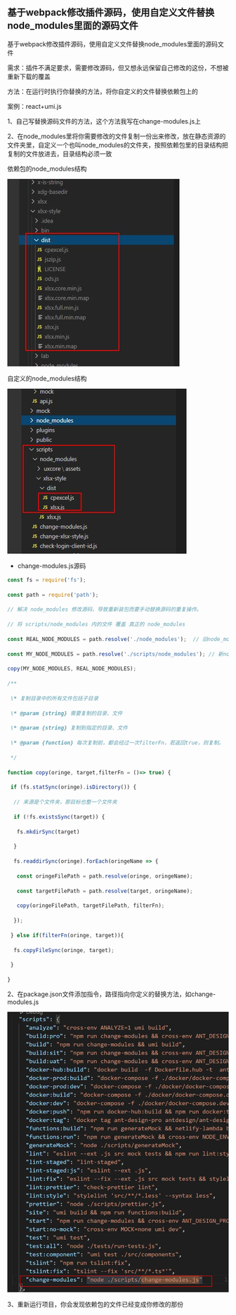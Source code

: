 ## 基于webpack修改插件源码，使用自定义文件替换node_modules里面的源码文件

基于webpack修改插件源码，使用自定义文件替换node_modules里面的源码文件

需求：插件不满足要求，需要修改源码，但又想永远保留自己修改的这份，不想被重新下载的覆盖

方法：在运行时执行你替换的方法，将你自定义的文件替换依赖包上的

案例：react+umi.js

1、自己写替换源码文件的方法，这个方法我写在change-modules.js上

2、在node_modules里将你需要修改的文件复制一份出来修改，放在静态资源的文件夹里，自定义一个也叫node_modules的文件夹，按照依赖包里的目录结构把复制的文件放进去，目录结构必须一致

依赖包的node_modules结构

![img](基于webpack修改插件源码，使用自定义文件替换node_modules里面的源码文件.assets/441eb938cedb9a10ccc2afed7f7288fe-20210618160213249.png)

自定义的node_modules结构

![img](基于webpack修改插件源码，使用自定义文件替换node_modules里面的源码文件.assets/0da898d516d7d28eca41c904518bfca3-20210618160213710.png)

 

- change-modules.js源码

```javascript
const fs = require('fs');

const path = require('path');

// 解决 node_modules 修改源码，导致重新装包而要手动替换源码的重复操作。

// 将 scripts/node_modules 内的文件 覆盖 真正的 node_modules

const REAL_NODE_MODULES = path.resolve('./node_modules');  // 旧node_modules

const MY_NODE_MODULES = path.resolve('./scripts/node_modules'); // 新node_modules

copy(MY_NODE_MODULES, REAL_NODE_MODULES);

/**

 \* 复制目录中的所有文件包括子目录

 \* @param {string} 需要复制的目录、文件

 \* @param {string} 复制到指定的目录、文件

 \* @param {function} 每次复制前，都会经过一次filterFn，若返回true，则复制。

 */

function copy(oringe, target,filterFn = ()=> true) {

 if (fs.statSync(oringe).isDirectory()) {

  // 来源是个文件夹，那目标也整一个文件夹

  if (!fs.existsSync(target)) {

   fs.mkdirSync(target)

  }

  fs.readdirSync(oringe).forEach(oringeName => {

   const oringeFilePath = path.resolve(oringe, oringeName);

   const targetFilePath = path.resolve(target, oringeName);

   copy(oringeFilePath, targetFilePath, filterFn);

  });

 } else if(filterFn(oringe, target)){

  fs.copyFileSync(oringe, target);

 }

}
```

2、在package.json文件添加指令，路径指向你定义的替换方法，如change-modules.js

![img](基于webpack修改插件源码，使用自定义文件替换node_modules里面的源码文件.assets/0a6f0a7bcd2a3bbd2fa99d01bf24e0f3-20210618160214694.png)

3、重新运行项目，你会发现依赖包的文件已经变成你修改的那份